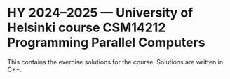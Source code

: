 # HY 2024–2025 — University of Helsinki course CSM14212 Programming Parallel Computers
This contains the exercise solutions for the course. Solutions are written in C++.
